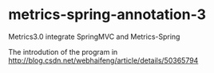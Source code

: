 # metrics-spring-annotation-3
Metrics3.0 integrate SpringMVC and Metrics-Spring

The introdution of the program in http://blog.csdn.net/webhaifeng/article/details/50365794

